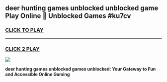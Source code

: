 
## deer hunting games unblocked unblocked game Play Online 👋 Unblocked Games #ku7cv
<h3>
<a href="https://premium.freeplayer.one?title=deer_hunting_games_unblocked&ref=21F">CLICK TO PLAY</a></h3>
<hr>

<h3>
<a href="https://premium.freeplayer.one?title=deer_hunting_games_unblocked&ref=21F">CLICK 2 PLAY</a>
  
</h3>

<a href="https://premium.freeplayer.one?title=deer_hunting_games_unblocked&ref=21F/"><img src="https://clearcache.store/games.png"></a>


**deer hunting games unblocked games unblocked: Your Gateway to Fun and Accessible Online Gaming**
